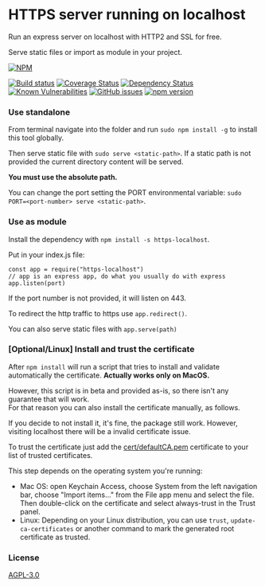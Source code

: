 # HTTPS server running on localhost
Run an express server on localhost with HTTP2 and SSL for free.

Serve static files or import as module in your project.

[![NPM](https://nodei.co/npm/https-localhost.png)](https://nodei.co/npm/https-localhost/)

[![Build status](https://travis-ci.org/daquinoaldo/https-localhost.svg?branch=master)](https://travis-ci.org/daquinoaldo/https-localhost)
[![Coverage Status](https://coveralls.io/repos/github/daquinoaldo/https-localhost/badge.svg?branch=master)](https://coveralls.io/github/daquinoaldo/https-localhost?branch=master)
[![Dependency Status](https://img.shields.io/david/daquinoaldo/https-localhost.svg)](https://david-dm.org/daquinoaldo/https-localhost)
[![Known Vulnerabilities](https://snyk.io/test/npm/https-localhost/badge.svg)](https://snyk.io/test/npm/https-localhost)
[![GitHub issues](https://img.shields.io/github/issues/daquinoaldo/https-localhost.svg)](https://github.com/daquinoaldo/https-localhost/issues)
[![npm version](https://img.shields.io/npm/v/https-localhost.svg)](https://www.npmjs.com/package/https-localhost?activeTab=versions)


### Use standalone
From terminal navigate into the folder and run `sudo npm install -g` to install this tool globally.

Then serve static file with `sudo serve <static-path>`.
If a static path is not provided the current directory content will be served.

**You must use the absolute path.**

You can change the port setting the PORT environmental variable: `sudo PORT=<port-number> serve <static-path>`.


### Use as module
Install the dependency with `npm install -s https-localhost`.  

Put in your index.js file:
```
const app = require("https-localhost")
// app is an express app, do what you usually do with express
app.listen(port)
```
If the port number is not provided, it will listen on 443.

To redirect the http traffic to https use `app.redirect()`.

You can also serve static files with `app.serve(path)`


### [Optional/Linux] Install and trust the certificate
After `npm install` will run a script that tries to install and validate automatically the certificate.
**Actually works only on MacOS.**

However, this script is in beta and provided as-is, so there isn't any guarantee that will work.  
For that reason you can also install the certificate manually, as follows.

If you decide to not install it, it's fine, the package still work.
However, visiting localhost there will be a invalid certificate issue.

To trust the certificate just add the [cert/defaultCA.pem](cert/defaultCA.pem) certificate
to your list of trusted certificates.

This step depends on the operating system you're running:
- Mac OS:
    open Keychain Access, choose System from the left navigation bar, choose "Import items..." from the File app
menu and select the file. Then double-click on the certificate and select always-trust in the Trust panel.
- Linux:
    Depending on your Linux distribution, you can use `trust`, `update-ca-certificates`
or another command to mark the generated root certificate as trusted.


### License
[AGPL-3.0](LICENSE)
